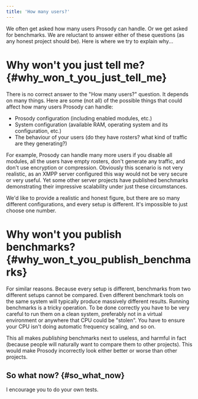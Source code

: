 ```yaml
---
title: 'How many users?'
---
```


We often get asked how many users Prosody can handle. Or we get asked
for benchmarks. We are reluctant to answer either of these questions (as
any honest project should be). Here is where we try to explain why...

# Why won\'t you just tell me? {#why_won_t_you_just_tell_me}

There is no correct answer to the \"How many users?\" question. It
depends on many things. Here are some (not all) of the possible things
that could affect how many users Prosody can handle:

-   Prosody configuration (including enabled modules, etc.)
-   System configuration (available RAM, operating system and its
    configuration, etc.)
-   The behaviour of your users (do they have rosters? what kind of
    traffic are they generating?)

For example, Prosody can handle many more users if you disable all
modules, all the users have empty rosters, don\'t generate any traffic,
and don\'t use encryption or compression. Obviously this scenario is not
very realistic, as an XMPP server configured this way would not be very
secure or very useful. Yet some other server projects have published
benchmarks demonstrating their impressive scalability under just these
circumstances.

We\'d like to provide a realistic and honest figure, but there are so
many different configurations, and every setup is different. It\'s
impossible to just choose one number.

# Why won\'t you publish benchmarks? {#why_won_t_you_publish_benchmarks}

For similar reasons. Because every setup is different, benchmarks from
two different setups cannot be compared. Even different benchmark tools
on the same system will typically produce massively different results.
Running benchmarks is a tricky operation. To be done correctly you have
to be very careful to run them on a clean system, preferably not in a
virtual environment or anywhere that CPU could be \"stolen\". You have
to ensure your CPU isn\'t doing automatic frequency scaling, and so on.

This all makes *publishing* benchmarks next to useless, and harmful in
fact (because people will naturally want to compare them to other
projects). This would make Prosody incorrectly look either better or
worse than other projects.

## So what now? {#so_what_now}

I encourage you to do your own tests.
